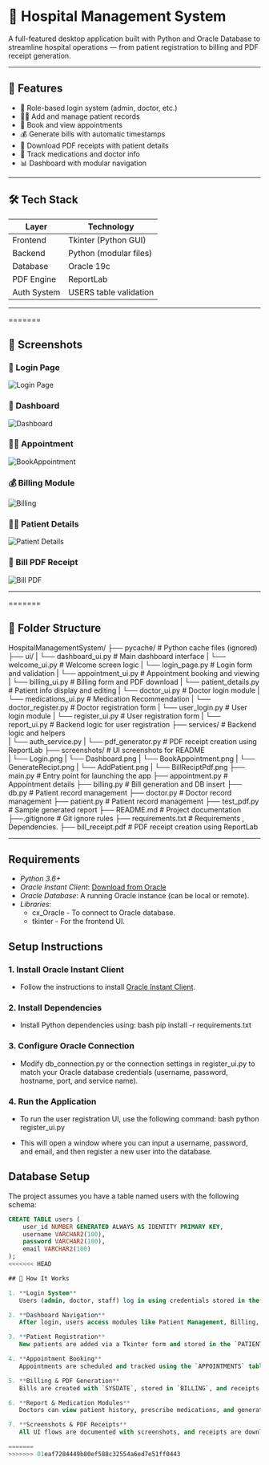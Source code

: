 # 🏥 Hospital Management System

A full-featured desktop application built with Python and Oracle Database to streamline hospital operations — from patient registration to billing and PDF receipt generation.

---

## 🚀 Features

- 🔐 Role-based login system (admin, doctor, etc.)
- 🧑‍⚕️ Add and manage patient records
- 📅 Book and view appointments
- 💰 Generate bills with automatic timestamps
- 🧾 Download PDF receipts with patient details
- 💊 Track medications and doctor info
- 📊 Dashboard with modular navigation

---

## 🛠️ Tech Stack

| Layer        | Technology             |
|--------------|------------------------|
| Frontend     | Tkinter (Python GUI)   |
| Backend      | Python (modular files) |
| Database     | Oracle 19c             |
| PDF Engine   | ReportLab              |
| Auth System  | USERS table validation |

---

=======
## 📸 Screenshots

### 🔐 Login Page
![Login Page](screenshots/Login.png)

### 🏥 Dashboard
![Dashboard](screenshots/Dashboard.png)

### 🧑‍⚕️ Appointment
![BookAppointment](screenshots/BookAppointment.png)

### 💰 Billing Module
![Billing](screenshots/GenerateRecipt.png)

### 🧑‍⚕️ Patient Details
![Patient Details](screenshots/AddPatient.png)

### 🧾 Bill PDF Receipt
![Bill PDF](screenshots/BillReciptPdf.png)

---


=======
## 📂 Folder Structure
HospitalManagementSystem/ 
├── pycache/ # Python cache files (ignored) 
├── ui/
|   └── dashboard_ui.py # Main dashboard interface
|   └── welcome_ui.py # Welcome screen logic 
|   └── login_page.py # Login form and validation 
|   └── appointment_ui.py # Appointment booking and viewing 
|   └── billing_ui.py # Billing form and PDF download 
|   └── patient_details.py # Patient info display and editing 
|   └── doctor_ui.py # Doctor login module 
|   └── medications_ui.py # Medication Recommendation
|   └── doctor_register.py # Doctor registration form 
|   └── user_login.py # User login module 
|   └── register_ui.py # User registration form 
|   └── report_ui.py # Backend logic for user registration
├── services/  # Backend logic and helpers  
|   └── auth_service.py
|   └── pdf_generator.py  # PDF receipt creation using ReportLab
├── screenshots/ # UI screenshots for README  
|   └── Login.png
|   └── Dashboard.png
|   └── BookAppointment.png
|   └── GenerateRecipt.png
|   └── AddPatient.png
|   └── BillReciptPdf.png
├── main.py # Entry point for launching the app 
├── appointment.py # Appointment details
├── billing.py  # Bill generation and DB insert 
├── db.py  # Patient record management 
├── doctor.py # Doctor record management
├── patient.py  # Patient record management
├── test_pdf.py # Sample generated report
├── README.md  # Project documentation
├──.gitignore # Git ignore rules
├── requirements.txt # Requirements , Dependencies.
├── bill_receipt.pdf  # PDF receipt creation using ReportLab
     
---
## Requirements
- *Python 3.6+*
- *Oracle Instant Client*: [Download from Oracle](https://www.oracle.com/database/technologies/instant-client.html)
- *Oracle Database*: A running Oracle instance (can be local or remote).
- *Libraries*:
  - cx_Oracle - To connect to Oracle database.
  - tkinter - For the frontend UI.

## Setup Instructions

### 1. Install Oracle Instant Client
   - Follow the instructions to install [Oracle Instant Client](https://www.oracle.com/database/technologies/instant-client.html).

### 2. Install Dependencies
   - Install Python dependencies using:
     bash
     pip install -r requirements.txt
     

### 3. Configure Oracle Connection
   - Modify db_connection.py or the connection settings in register_ui.py to match your Oracle database credentials (username, password, hostname, port, and service name).

### 4. Run the Application
   - To run the user registration UI, use the following command:
     bash
     python register_ui.py
     
   - This will open a window where you can input a username, password, and email, and then register a new user into the database.

## Database Setup

The project assumes you have a table named users with the following schema:

```sql
CREATE TABLE users (
    user_id NUMBER GENERATED ALWAYS AS IDENTITY PRIMARY KEY,
    username VARCHAR2(100),
    password VARCHAR2(100),
    email VARCHAR2(100)
);
<<<<<<< HEAD

## 🔄 How It Works

1. **Login System**  
   Users (admin, doctor, staff) log in using credentials stored in the Oracle `USERS` table.

2. **Dashboard Navigation**  
   After login, users access modules like Patient Management, Billing, Appointments, and Reports.

3. **Patient Registration**  
   New patients are added via a Tkinter form and stored in the `PATIENTS` table.

4. **Appointment Booking**  
   Appointments are scheduled and tracked using the `APPOINTMENTS` table.

5. **Billing & PDF Generation**  
   Bills are created with `SYSDATE`, stored in `BILLING`, and receipts are generated using ReportLab.

6. **Report & Medication Modules**  
   Doctors can view patient history, prescribe medications, and generate reports.

7. **Screenshots & PDF Receipts**  
   All UI flows are documented with screenshots, and receipts are downloadable as PDFs.

=======
>>>>>>> 01eaf7284449b80ef588c32554a6ed7e51ff0443
